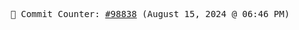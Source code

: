 <p align="center">
    <samp>
        📮 Commit Counter: <a href="https://github.com/Javascript-void0/Javascript-void0/commits/main">#98838</a> (August 15, 2024 @ 06:46 PM)
    </samp>
</p>